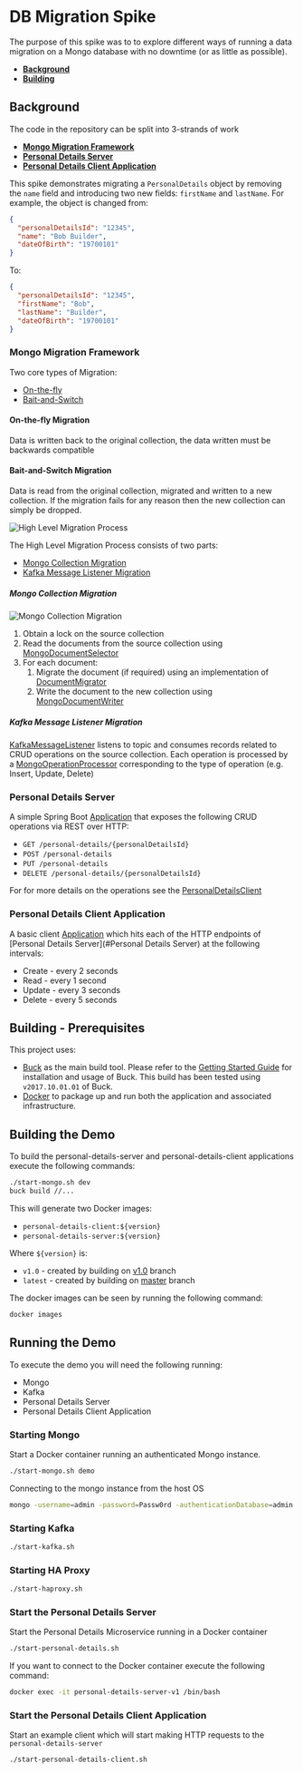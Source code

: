 # DB Migration Spike

The purpose of this spike was to to explore different ways of running a data migration on a Mongo database with no downtime (or as little as possible).

- **[Background](#background)**
- **[Building](#building)**

## Background
The code in the repository can be split into 3-strands of work
- **[Mongo Migration Framework](#mongo-migration-framework)**
- **[Personal Details Server](#personal-details-server)**
- **[Personal Details Client Application](#Personal-details-client-application)**

This spike demonstrates migrating a `PersonalDetails` object by removing the `name` field and introducing two new fields: `firstName` and `lastName`. For example, the object is changed from:
```json
{
  "personalDetailsId": "12345",
  "name": "Bob Builder",
  "dateOfBirth": "19700101"
}
```
To:

```json
{
  "personalDetailsId": "12345",
  "firstName": "Bob",
  "lastName": "Builder",
  "dateOfBirth": "19700101"
}
```
### Mongo Migration Framework

Two core types of Migration:
- [On-the-fly](#on-the-fly-migration)
- [Bait-and-Switch](#bait-and-switch-migration)

#### On-the-fly Migration
Data is written back to the original collection, the data written must be backwards compatible

#### Bait-and-Switch Migration

Data is read from the original collection, migrated and written to a new collection.  If the migration fails for any reason then the new collection can simply be dropped.

![High Level Migration Process](docs/high-level-migration-process.png)

The High Level Migration Process consists of two parts:
- [Mongo Collection Migration](#mongo-collection-migration)
- [Kafka Message Listener Migration](#kafka-message-listener-migration)

##### Mongo Collection Migration
![Mongo Collection Migration](docs/mongo-collection-migration.png)
1. Obtain a lock on the source collection
2. Read the documents from the source collection using [MongoDocumentSelector](src/uk/gov/dwp/migration/mongo/MongoDocumentSelector.java)
3. For each document:
    1. Migrate the document (if required) using an implementation of [DocumentMigrator](uk/gov/dwp/migration/mongo/api/DocumentMigrator.java)
    2. Write the document to the new collection using [MongoDocumentWriter](src/uk/gov/dwp/migration/mongo/MongoDocumentWriter.java)

##### Kafka Message Listener Migration
[KafkaMessageListener](src/uk/gov/dwp/migration/mongo/kafka/consumer/KafkaMessageListener.java) listens to topic and 
consumes records related to CRUD operations on the source collection.  Each operation is processed by a 
[MongoOperationProcessor](src/uk/gov/dwp/migration/mongo/kafka/api/MongoOperationProcessor.java) corresponding to the
type of operation (e.g. Insert, Update, Delete)

### Personal Details Server
A simple Spring Boot [Application](src/uk/gov/dwp/personal/details/server/PersonalDetailsServer.java) that exposes the following CRUD operations via REST over HTTP:
  - `GET /personal-details/{personalDetailsId}`
  - `POST /personal-details`
  - `PUT /personal-details`
  - `DELETE /personal-details/{personalDetailsId}`

For for more details on the operations see the [PersonalDetailsClient](src/uk/gov/dwp/personal/details/api/PersonalDetailsClient.java)

### Personal Details Client Application  
A basic client [Application](src/uk/gov/dwp/example/personal/details/client/PersonalDetailsClientApplication.java) which hits each of the HTTP endpoints of [Personal Details Server](#Personal Details Server) at the following intervals:
- Create - every 2 seconds
- Read - every 1 second
- Update - every 3 seconds
- Delete - every 5 seconds

## Building - Prerequisites
This project uses:
- [Buck](https://buckbuild.com/) as the main build tool.  Please refer to the [Getting Started Guide]() for installation and usage of Buck.
This build has been tested using `v2017.10.01.01` of Buck.
- [Docker](https://www.docker.com) to package up and run both the application and associated infrastructure.

## Building the Demo
To build the personal-details-server and personal-details-client applications execute the following commands:
```bash
./start-mongo.sh dev
buck build //...
```

This will generate two Docker images:
- `personal-details-client:${version}`
- `personal-details-server:${version}`

Where `${version}` is:
- `v1.0` - created by building on [v1.0](https://github.com/dwp-davidparry/db-migration-spike/tree/v1.0) branch
- `latest` - created by building on [master](https://github.com/dwp-davidparry/db-migration-spike) branch

The docker images can be seen by running the following command:
```bash
docker images
```

## Running the Demo
To execute the demo you will need the following running:
- Mongo
- Kafka
- Personal Details Server
- Personal Details Client Application

### Starting Mongo
Start a Docker container running an authenticated Mongo instance.

```bash
./start-mongo.sh demo
```
Connecting to the mongo instance from the host OS
```bash
mongo -username=admin -password=Passw0rd -authenticationDatabase=admin localhost:28018/admin
```

### Starting Kafka
```bash
./start-kafka.sh
```

### Starting HA Proxy
```bash
./start-haproxy.sh
```

### Start the Personal Details Server
Start the Personal Details Microservice running in a Docker container
```bash
./start-personal-details.sh
```
If you want to connect to the Docker container execute the following command:
```bash
docker exec -it personal-details-server-v1 /bin/bash
```

### Start the Personal Details Client Application
Start an example client which will start making HTTP requests to the `personal-details-server`
```bash
./start-personal-details-client.sh
```